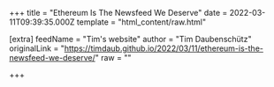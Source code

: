 
+++
title = "Ethereum Is The Newsfeed We Deserve"
date = 2022-03-11T09:39:35.000Z
template = "html_content/raw.html"

[extra]
feedName = "Tim's website"
author = "Tim Daubenschütz"
originalLink = "https://timdaub.github.io/2022/03/11/ethereum-is-the-newsfeed-we-deserve/"
raw = ""

+++

